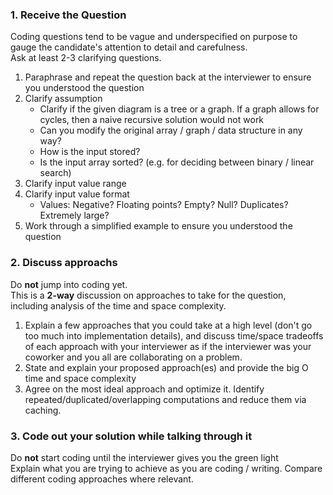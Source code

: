 ### 1. Receive the Question
Coding questions tend to be vague and underspecified on purpose to gauge the candidate's attention to detail and carefulness. <br />
Ask at least 2-3 clarifying questions.
1. Paraphrase and repeat the question back at the interviewer to ensure you understood the question
2. Clarify assumption <br />
    - Clarify if the given diagram is a tree or a graph. If a graph allows for cycles, then a naive recursive solution would not work
    - Can you modify the original array / graph / data structure in any way?
    - How is the input stored?
    - Is the input array sorted? (e.g. for deciding between binary / linear search)
2. Clarify input value range
3. Clarify input value format
    - Values: Negative? Floating points? Empty? Null? Duplicates? Extremely large?
4. Work through a simplified example to ensure you understood the question

### 2. Discuss approachs
Do **not** jump into coding yet.<br />
This is a **2-way** discussion on approaches to take for the question, including analysis of the time and space complexity.<br />
1. Explain a few approaches that you could take at a high level (don't go too much into implementation details), and discuss time/space tradeoffs of each approach with your interviewer as if the interviewer was your coworker and you all are collaborating on a problem.
2. State and explain your proposed approach(es) and provide the big O time and space complexity
3. Agree on the most ideal approach and optimize it. Identify repeated/duplicated/overlapping computations and reduce them via caching. 

### 3. Code out your solution while talking through it
Do **not** start coding until the interviewer gives you the green light<br />
Explain what you are trying to achieve as you are coding / writing. Compare different coding approaches where relevant.
